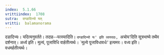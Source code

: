 ```yaml
---
index:  5.1.66
vrittiindex:  1708
sutra:  दण्डादिभ्यो यत्
vritti:  balamanorama 
---
```


दडादिभ्यः। यदित्यनुवर्तते। तदाह--यत्स्यादिति। `दण्डादिभ्यो यः' इति त्वपपाठः, `अचोय'दिति सूत्रभाष्ये तथैव दर्शनात्। अर्ध्य इति। मूल्यं, पूजाविधि वार्हतीत्यर्थः। `मूल्ये पूजाविधावर्धः' इत्यमरः। वध्य इति। वधमर्हतीत्यर्थः। 


